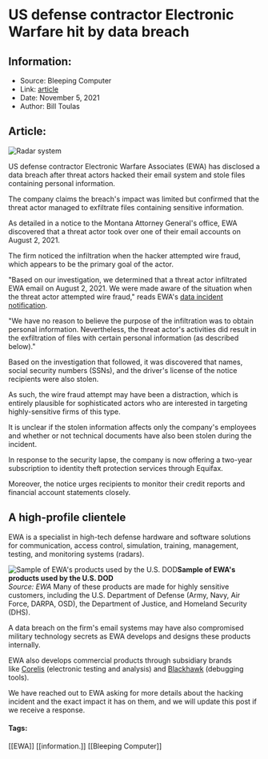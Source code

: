 # US defense contractor Electronic Warfare hit by data breach
### 

## Information:
+ Source: Bleeping Computer
+ Link: [article](https://www.bleepingcomputer.com/news/security/us-defense-contractor-electronic-warfare-hit-by-data-breach/)
+ Date: November 5, 2021
+ Author: Bill Toulas


## Article:
![Radar system](https://www.bleepstatic.com/content/posts/2021/11/05/military-radar.jpg)


US defense contractor Electronic Warfare Associates (EWA) has disclosed a data breach after threat actors hacked their email system and stole files containing personal information.


The company claims the breach's impact was limited but confirmed that the threat actor managed to exfiltrate files containing sensitive information.


As detailed in a notice to the Montana Attorney General's office, EWA discovered that a threat actor took over one of their email accounts on August 2, 2021.


The firm noticed the infiltration when the hacker attempted wire fraud, which appears to be the primary goal of the actor.


"Based on our investigation, we determined that a threat actor infiltrated EWA email on August 2, 2021. We were made aware of the situation when the threat actor attempted wire fraud," reads EWA's [data incident notification](http://dojmt.gov/wp-content/uploads/Data-Breach-Notification-25.pdf).


"We have no reason to believe the purpose of the infiltration was to obtain personal information. Nevertheless, the threat actor's activities did result in the exfiltration of files with certain personal information (as described below)."


Based on the investigation that followed, it was discovered that names, social security numbers (SSNs), and the driver's license of the notice recipients were also stolen.


As such, the wire fraud attempt may have been a distraction, which is entirely plausible for sophisticated actors who are interested in targeting highly-sensitive firms of this type.


It is unclear if the stolen information affects only the company's employees and whether or not technical documents have also been stolen during the incident.


In response to the security lapse, the company is now offering a two-year subscription to identity theft protection services through Equifax.


Moreover, the notice urges recipients to monitor their credit reports and financial account statements closely.


A high-profile clientele
------------------------


EWA is a specialist in high-tech defense hardware and software solutions for communication, access control, simulation, training, management, testing, and monitoring systems (radars).



![Sample of EWA's products used by the U.S. DOD](https://www.bleepstatic.com/images/news/u/1220909/Security/products.jpg)**Sample of EWA's products used by the U.S. DOD**  
*Source: EWA*
Many of these products are made for highly sensitive customers, including the U.S. Department of Defense (Army, Navy, Air Force, DARPA, OSD), the Department of Justice, and Homeland Security (DHS).


A data breach on the firm's email systems may have also compromised military technology secrets as EWA develops and designs these products internally.


EWA also develops commercial products through subsidiary brands like [Corelis](https://en.wikipedia.org/wiki/Corelis) (electronic testing and analysis) and [Blackhawk](https://www.blackhawk-dsp.com/company/about-us) (debugging tools).


We have reached out to EWA asking for more details about the hacking incident and the exact impact it has on them, and we will update this post if we receive a response.




#### Tags:
[[EWA]] [[information.]] [[Bleeping Computer]]
